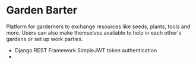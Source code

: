 # Garden Barter

Platform for garderners to exchange resources like seeds, plants, tools and more. Users can also make themselves available to help in each other's gardens or set up work parties.


- Django REST Framework SimpleJWT token authentication
- 